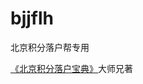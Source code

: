 # bjjflh
北京积分落户帮专用


[《北京积分落户宝典》](./%E5%8C%97%E4%BA%AC%E7%A7%AF%E5%88%86%E8%90%BD%E6%88%B7%E5%AE%9D%E5%85%B8v3.7%EF%BC%8820190605%EF%BC%89--%E5%A4%A7%E5%B8%88%E5%85%84.pdf)大师兄著
